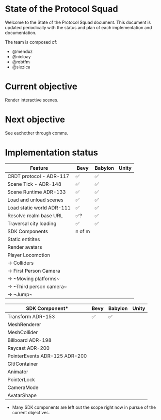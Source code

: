 # State of the Protocol Squad

Welcome to the State of the Protocol Squad document. This document is updated periodically with the status and plan of each implementation and documentation.

The team is composed of:
- @menduz
- @nicloay
- @robtfm
- @slezica

# Current objective

Render interactive scenes.

# Next objective

See eachother through comms.

# Implementation status

| Feature | Bevy | Babylon | Unity |
| - | - | - | - |
| CRDT protocol - ADR-117 | ✅ | ✅ ||
| Scene Tick - ADR-148 | ✅ | ✅ ||
| Scene Runtime ADR-133 | ✅ | ✅ ||
| Load and unload scenes | ✅ | ✅ ||
| Load static world ADR-111 | ✅ | ✅ ||
| Resolve realm base URL | ✅? | ✅ ||
| Traversal city loading | ✅ | ✅ ||
| SDK Components | n of m |||
| Static entitites ||||
| Render avatars ||||
| Player Locomotion ||||
| -> Colliders ||||
| -> First Person Camera ||||
| -> ~Moving platforms~ ||||
| -> ~Third person camera~ ||||
| -> ~Jump~ ||||

| SDK Component* | Bevy | Babylon | Unity |
| - | - | - | - |
| Transform ADR-153 | ✅ | ✅ ||
| MeshRenderer ||||
| MeshCollider ||||
| Billboard ADR-198 ||||
| Raycast ADR-200 ||||
| PointerEvents ADR-125 ADR-200 ||||
| GltfContainer ||||
| Animator ||||
| PointerLock ||||
| CameraMode ||||
| AvatarShape ||||

* Many SDK components are left out the scope right now in pursue of the current objectives.
